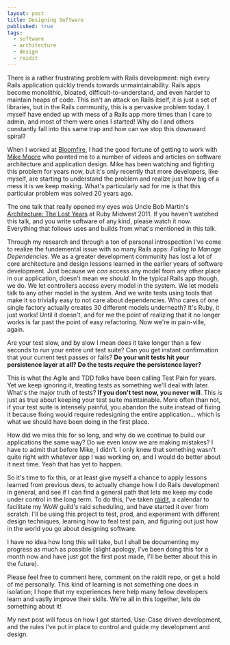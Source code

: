 ```yaml
---
layout: post
title: Designing Software
published: true
tags:
  - software
  - architecture
  - design
  - raidit
---
```


There is a rather frustrating problem with Rails development: nigh every Rails application quickly trends towards unmaintainability. Rails apps become monolithic, bloated, difficult-to-understand, and even harder to maintain heaps of code. This isn't an attack on Rails itself, it is just a set of libraries, but in the Rails community, this is a pervasive problem today. I myself have ended up with mess of a Rails app more times than I care to admin, and most of them were ones I started! Why do I and others constantly fall into this same trap and how can we stop this downward spiral?

When I worked at [Bloomfire](http://www.bloomfire.com), I had the good fortune of getting to work with [Mike Moore](http://www.blowmage.com) who pointed me to a number of videos and articles on software architecture and application design. Mike has been watching and fighting this problem for years now, but it's only recently that more developers, like myself, are starting to understand the problem and realize just how big of a mess it is we keep making. What's particularly sad for me is that this particular problem was solved 20 years ago.

The one talk that really opened my eyes was Uncle Bob Martin's [Architecture: The Lost Years](http://www.confreaks.com/videos/759-rubymidwest2011-keynote-architecture-the-lost-years) at Ruby Midwest 2011. If you haven't watched this talk, and you write software of any kind, please watch it now. Everything that follows uses and builds from what's mentioned in this talk.

Through my research and through a ton of personal introspection I've come to realize the fundemental issue with so many Rails apps: *Failing to Manage Dependencies*. We as a greater development community has lost a lot of core architecture and design lessons learned in the earlier years of software development. Just because we *can* access any model from any other place in our application, doesn't mean we *should*. In the typical Rails app though, we do. We let controllers access every model in the system. We let models talk to any other model in the system. And we write tests using tools that make it so trivially easy to not care about dependencies. Who cares of one single factory actually creates 30 different models underneath? It's Ruby, it just works! Until it doesn't, and for me the point of realizing that it no longer works is far past the point of easy refactoring. Now we're in pain-ville, again.

Are your test slow, and by slow I mean does it take longer than a few seconds to run your entire unit test suite? Can you get instant confirmation that your current test passes or fails? **Do your unit tests hit your persistence layer at all? Do the tests *require* the persistence layer?**

This is what the Agile and TDD folks have been calling Test Pain for years. Yet we keep ignoring it, treating tests as something we'll deal with later. What's the major truth of tests? **If you don't test now, you never will**. This is just as true about keeping your test suite maintainable. More often than not, if your test suite is intensely painful, you abandon the suite instead of fixing it because fixing would require redesigning the entire application... which is what we should have been doing in the first place.

How did we miss this for so long, and why do we continue to build our applications the same way? Do we even know we are making mistakes? I have to admit that before Mike, I didn't. I only knew that something wasn't quite right with whatever app I was working on, and I would do better about it next time. Yeah that has yet to happen.

So it's time to fix this, or at least give myself a chance to apply lessons learned from previous devs, to actually change how I do Rails development in general, and see if I can find a general path that lets me keep my code under control in the long term. To do this, I've taken [raidit](http://github.com/jasonroelofs/raidit), a calendar to facilitate my WoW guild's raid scheduling, and have started it over from scratch. I'll be using this project to test, prod, and experiment with different design techniques, learning how to feal test pain, and figuring out just how in the world you go about designing software.

I have no idea how long this will take, but I shall be documenting my progress as much as possible (slight apology, I've been doing this for a month now and have just got the first post made, I'll be better about this in the future).

Please feel free to comment here, comment on the raidit repo, or get a hold of me personally. This kind of learning is not something one does in isolation; I hope that my experiences here help many fellow developers learn and vastly improve their skills. We're all in this together, lets do something about it!

My next post will focus on how I got started, Use-Case driven development, and the rules I've put in place to control and guide my development and design.

